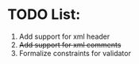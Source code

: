 # TODO List:
   1. Add support for xml header
   2. ~~Add support for xml comments~~
   3. Formalize constraints for validator